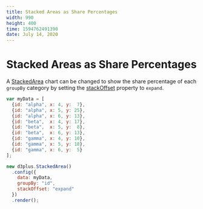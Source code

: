 ```yaml
---
title: Stacked Areas as Share Percentages
width: 990
height: 400
time: 1594762491390
date: July 14, 2020
---
```


# Stacked Areas as Share Percentages

A [StackedArea](http://d3plus.org/docs/#StackedArea) chart can be changed to show the share percentage of each `groupBy` category by setting the [stackOffset](http://d3plus.org/docs/#Plot.stackOffset) property to `expand`.

```js
var myData = [
  {id: "alpha", x: 4, y:  7},
  {id: "alpha", x: 5, y: 25},
  {id: "alpha", x: 6, y: 13},
  {id: "beta",  x: 4, y: 17},
  {id: "beta",  x: 5, y:  8},
  {id: "beta",  x: 6, y: 13},
  {id: "gamma", x: 4, y: 10},
  {id: "gamma", x: 5, y: 18},
  {id: "gamma", x: 6, y:  5}
];

new d3plus.StackedArea()
  .config({
    data: myData,
    groupBy: "id",
    stackOffset: "expand"
  })
  .render();
```
